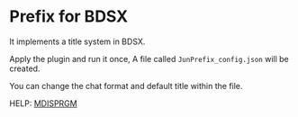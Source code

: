# Prefix for BDSX
It implements a title system in BDSX.

Apply the plugin and run it once,
A file called ``JunPrefix_config.json`` will be created.

You can change the chat format and default title within the file.

HELP: [MDISPRGM](https://github.com/mdisprgm)
